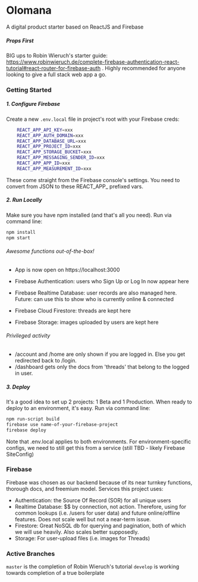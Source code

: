 # Olomana
A digital product starter based on ReactJS and Firebase

##### Props First
BIG ups to Robin Wieruch's starter guide: https://www.robinwieruch.de/complete-firebase-authentication-react-tutorial#react-router-for-firebase-auth .  Highly recommended for anyone looking to give a full stack web app a go.

### Getting Started

##### 1. Configure Firebase

Create a new `.env.local` file in project's root with your Firebase creds:
```bash
	REACT_APP_API_KEY=xxx
	REACT_APP_AUTH_DOMAIN=xxx
	REACT_APP_DATABASE_URL=xxx
	REACT_APP_PROJECT_ID=xxx
	REACT_APP_STORAGE_BUCKET=xxx
	REACT_APP_MESSAGING_SENDER_ID=xxx
	REACT_APP_APP_ID=xxx
	REACT_APP_MEASUREMENT_ID=xxx
```

These come straight from the Firebase console's settings. You need to convert from JSON to these REACT_APP_ prefixed vars.

##### 2. Run Locally

Make sure you have npm installed (and that's all you need).  Run via command line:

```bash
npm install
npm start
```

###### Awesome functions out-of-the-box!
* App is now open on https://localhost:3000
* Firebase Authentication: users who Sign Up or Log In now appear here
* Firebase Realtime Database: user records are also managed here.  Future: can use this to show who is currently online & connected

* Firebase Cloud Firestore: threads are kept here
* Firebase Storage: images uploaded by users are kept here

###### Privileged activity
* /account and /home are only shown if you are logged in.  Else you get redirected back to /login.
* /dashboard gets only the docs from 'threads' that belong to the logged in user.

##### 3. Deploy

It's a good idea to set up 2 projects: 1 Beta and 1 Production.  When ready to deploy to an environment, it's easy.  Run via command line:

```bash
npm run-script build
firebase use name-of-your-firebase-project
firebase deploy
```

Note that .env.local applies to both environments.  For environment-specific configs, we need to still get this from a service (still TBD - likely Firebase SiteConfig)


### Firebase

Firebase was chosen as our backend because of its near turnkey functions, thorough docs, and freemium model.  Services this project uses:


* Authentication: the Source Of Record (SOR) for all unique users
* Realtime Database: $$ by connection, not action.  Therefore, using for common lookups (i.e. /users for user data) and future online/offline features.  Does not scale well but not a near-term issue.
* Firestore: Great NoSQL db for querying and pagination, both of which we will use heavily.  Also scales better supposedly.
* Storage: For user-upload files (i.e. images for Threads)

### Active Branches

`master` is the completion of Robin Wieruch's tutorial
`develop` is working towards completion of a true boilerplate

